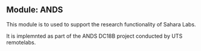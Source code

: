 Module: ANDS
-------------------

This module is to used to support the research functionality of Sahara Labs.

It is implemnted as part of the ANDS DC18B project conducted by UTS remotelabs.